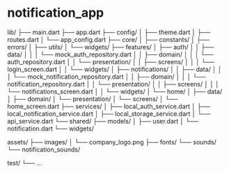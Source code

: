 # notification_app

lib/
  ├── main.dart
  ├── app.dart
  ├── config/
  │   ├── theme.dart
  │   ├── routes.dart
  │   └── app_config.dart
  ├── core/
  │   ├── constants/
  │   ├── errors/
  │   ├── utils/
  │   └── widgets/
  ├── features/
  │   ├── auth/
  │   │   ├── data/
  │   │   │   └── mock_auth_repository.dart
  │   │   ├── domain/
  │   │   │   └── auth_repository.dart
  │   │   └── presentation/
  │   │       ├── screens/
  │   │       │   └── login_screen.dart
  │   │       └── widgets/
  │   ├── notifications/
  │   │   ├── data/
  │   │   │   └── mock_notification_repository.dart
  │   │   ├── domain/
  │   │   │   └── notification_repository.dart
  │   │   └── presentation/
  │   │       ├── screens/
  │   │       │   └── notifications_screen.dart
  │   │       └── widgets/
  │   └── home/
  │       ├── data/
  │       ├── domain/
  │       └── presentation/
  │           └── screens/
  │               └── home_screen.dart
  ├── services/
  │   ├── local_auth_service.dart
  │   ├── local_notification_service.dart
  │   ├── local_storage_service.dart
  │   └── api_service.dart
  └── shared/
      ├── models/
      │   ├── user.dart
      │   └── notification.dart
      └── widgets/

assets/
  ├── images/
  │   └── company_logo.png
  ├── fonts/
  └── sounds/
      └── notification_sounds/

test/
  └── ...
